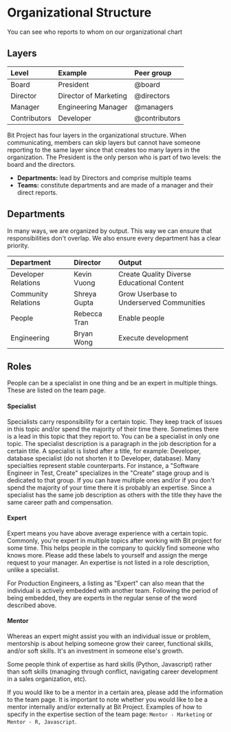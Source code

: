 # Organizational Structure

You can see who reports to whom on our organizational chart

## Layers 

| Level | Example | Peer group |
| :--- | :--- | :--- |
| Board | President | @board |
| Director | Director of Marketing | @directors |
| Manager | Engineering Manager | @managers |
| Contributors | Developer | @contributors |

Bit Project has four layers in the organizational structure. When communicating, members can skip layers but cannot  have someone reporting to the same layer since that creates too many layers in the organization. The President is the only person who is part of two levels: the board and the directors.

* **Departments:** lead by Directors and comprise multiple teams
* **Teams:** constitute departments and are made of a  manager and their direct reports.

## Departments

In many ways, we are organized by output. This way we can ensure that responsibilities don't overlap. We also ensure every department has a clear priority.

| Department | Director | Output |
| :--- | :--- | :--- |
| Developer Relations | Kevin Vuong | Create Quality Diverse Educational Content |
| Community Relations | Shreya Gupta | Grow Userbase to Underserved Communities |
| People | Rebecca Tran | Enable people |
| Engineering | Bryan Wong | Execute development |

## Roles

People can be a specialist in one thing and be an expert in multiple things. These are listed on the team page.

#### Specialist

Specialists carry responsibility for a certain topic. They keep track of issues in this topic and/or spend the majority of their time there. Sometimes there is a lead in this topic that they report to. You can be a specialist in only one topic. The specialist description is a paragraph in the job description for a certain title. A specialist is listed after a title, for example: Developer, database specialist \(do not shorten it to Developer, database\). Many specialties represent stable counterparts. For instance, a "Software Engineer in Test, Create" specializes in the "Create" stage group and is dedicated to that group. If you can have multiple ones and/or if you don't spend the majority of your time there it is probably an expertise. Since a specialist has the same job description as others with the title they have the same career path and compensation.

#### Expert

Expert means you have above average experience with a certain topic. Commonly, you're expert in multiple topics after working with Bit project for some time. This helps people in the company to quickly find someone who knows more. Please add these labels to yourself and assign the merge request to your manager. An expertise is not listed in a role description, unlike a specialist.

For Production Engineers, a listing as "Expert" can also mean that the individual is actively embedded with another team. Following the period of being embedded, they are experts in the regular sense of the word described above.

#### Mentor

Whereas an expert might assist you with an individual issue or problem, mentorship is about helping someone grow their career, functional skills, and/or soft skills. It's an investment in someone else's growth.

Some people think of expertise as hard skills \(Python, Javascript\) rather than soft skills \(managing through conflict, navigating career development in a sales organization, etc\).

If you would like to be a mentor in a certain area, please add the information to the team page. It is important to note whether you would like to be a mentor internally and/or externally at Bit Project. Examples of how to specify in the expertise section of the team page: `Mentor - Marketing` or `Mentor - R, Javascript`.  
  


